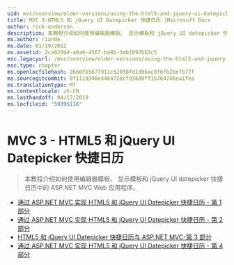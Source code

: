 ```yaml
---
uid: mvc/overview/older-versions/using-the-html5-and-jquery-ui-datepicker-popup-calendar-with-aspnet-mvc/index
title: MVC 3-HTML5 和 jQuery UI Datepicker 快捷日历 |Microsoft Docs
author: rick-anderson
description: 本教程介绍如何使用编辑器模板、 显示模板和 jQuery UI datepicker 快捷日历中的 ASP.NET MVC Web 应用程序。
ms.author: riande
ms.date: 01/19/2012
ms.assetid: 2ca920dd-a0a6-4567-ba8b-3ebf897bb2c5
msc.legacyurl: /mvc/overview/older-versions/using-the-html5-and-jquery-ui-datepicker-popup-calendar-with-aspnet-mvc
msc.type: chapter
ms.openlocfilehash: 2bb0fb5677911c520f8fd1d96ac8f6fb2be7b77f
ms.sourcegitcommit: 0f1119340e4464720cfd16d0ff15764746ea1fea
ms.translationtype: MT
ms.contentlocale: zh-CN
ms.lasthandoff: 04/17/2019
ms.locfileid: "59395116"
---
```

# <a name="mvc-3---the-html5-and-jquery-ui-datepicker-popup-calendar"></a>MVC 3 - HTML5 和 jQuery UI Datepicker 快捷日历

> 本教程介绍如何使用编辑器模板、 显示模板和 jQuery UI datepicker 快捷日历中的 ASP.NET MVC Web 应用程序。


- [通过 ASP.NET MVC 实现 HTML5 和 jQuery UI Datepicker 快捷日历 - 第 1 部分](using-the-html5-and-jquery-ui-datepicker-popup-calendar-with-aspnet-mvc-part-1.md)
- [通过 ASP.NET MVC 实现 HTML5 和 jQuery UI Datepicker 快捷日历 - 第 2 部分](using-the-html5-and-jquery-ui-datepicker-popup-calendar-with-aspnet-mvc-part-2.md)
- [HTML5 和 jQuery UI Datepicker 快捷日历与 ASP.NET MVC-第 3 部分](using-the-html5-and-jquery-ui-datepicker-popup-calendar-with-aspnet-mvc-part-3.md)
- [通过 ASP.NET MVC 实现 HTML5 和 jQuery UI Datepicker 快捷日历 - 第 4 部分](using-the-html5-and-jquery-ui-datepicker-popup-calendar-with-aspnet-mvc-part-4.md)
